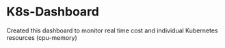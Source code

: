 # K8s-Dashboard
Created this dashboard to monitor real time cost and individual Kubernetes resources (cpu-memory)

